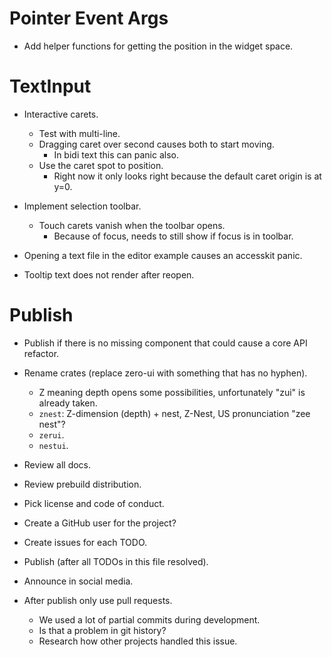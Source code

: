 # Pointer Event Args

* Add helper functions for getting the position in the widget space.

# TextInput

* Interactive carets.
    - Test with multi-line.
    - Dragging caret over second causes both to start moving.
        - In bidi text this can panic also.
    - Use the caret spot to position.
        - Right now it only looks right because the default caret origin is at y=0.

* Implement selection toolbar.
    - Touch carets vanish when the toolbar opens.
        - Because of focus, needs to still show if focus is in toolbar.

* Opening a text file in the editor example causes an accesskit panic.

* Tooltip text does not render after reopen.

# Publish

* Publish if there is no missing component that could cause a core API refactor.

* Rename crates (replace zero-ui with something that has no hyphen). 
    - Z meaning depth opens some possibilities, unfortunately "zui" is already taken.
    - `znest`: Z-dimension (depth) + nest, Z-Nest, US pronunciation "zee nest"? 
    - `zerui`.
    - `nestui`.

* Review all docs.
* Review prebuild distribution.
* Pick license and code of conduct.
* Create a GitHub user for the project?
* Create issues for each TODO.

* Publish (after all TODOs in this file resolved).
* Announce in social media.

* After publish only use pull requests.
    - We used a lot of partial commits during development.
    - Is that a problem in git history?
    - Research how other projects handled this issue.